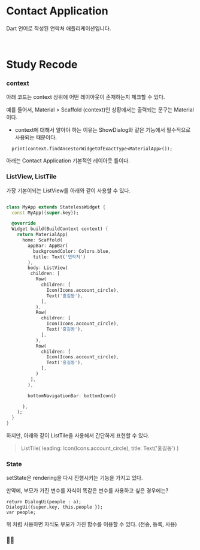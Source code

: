 # Contact Application

Dart 언어로 작성된 연락처 애플리케이션입니다.

<br>

# Study Recode

### context
아래 코드는 context 상위에 어떤 레이아웃이 존재하는지 체크할 수 있다.

예를 들어서, Material > Scaffold (context)인 상황에서는 출력되는 문구는 Material이다.

- context에 대해서 알아야 하는 이유는 ShowDialog와 같은 기능에서 필수적으로 사용되는 때문이다.

```
  print(context.findAncestorWidgetOfExactType<MaterialApp>());
```
아래는 Contact Application 기본적인 레이아웃 틀이다.

### ListView, ListTile
가장 기본이되는 ListView를 아래와 같이 사용할 수 있다.

``` dart

class MyApp extends StatelessWidget {
  const MyApp({super.key});

  @override
  Widget build(BuildContext context) {
    return MaterialApp(
      home: Scaffold(
        appBar: AppBar(
          backgroundColor: Colors.blue,
          title: Text('연락처')
        ),
        body: ListView(
         children: [
           Row(
             children: [
               Icon(Icons.account_circle),
               Text('홍길동'),
             ],
           ),
           Row(
             children: [
               Icon(Icons.account_circle),
               Text('홍길동'),
             ],
           ),
           Row(
             children: [
               Icon(Icons.account_circle),
               Text('홍길동'),
             ],
           )
         ],
        ),

        bottomNavigationBar: bottomIcon()

      ),
    );
  }
}


```

하지만, 아래와 같이 ListTile을 사용해서 간단하게 표현할 수 있다.

> ListTile(
leading: Icon(Icons.account_circle),
title: Text('홍길동')
)

### State

setState은 rendering을 다시 진행시키는 기능을 가지고 있다.

만약에, 부모가 가진 변수를 자식이 똑같은 변수를 사용하고 싶은 경우에는?

```
return DialogUi(people : a);
DialogUi({super.key, this.people });
var people;
``` 

위 처럼 사용하면 자식도 부모가 가진 함수를 이용할 수 있다. (전송, 등록, 사용)

### 🧑‍💻